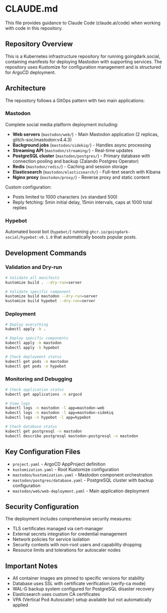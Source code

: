 # CLAUDE.md

This file provides guidance to Claude Code (claude.ai/code) when working with code in this repository.

## Repository Overview

This is a Kubernetes infrastructure repository for running goingdark.social, containing manifests for deploying Mastodon with supporting services. The repository uses Kustomize for configuration management and is structured for ArgoCD deployment.

## Architecture

The repository follows a GitOps pattern with two main applications:

### Mastodon
Complete social media platform deployment including:
- **Web servers** (`mastodon/web/`) - Main Mastodon application (2 replicas, glitch-soc/mastodon:v4.4.3)
- **Background jobs** (`mastodon/sidekiq/`) - Handles async processing
- **Streaming API** (`mastodon/streaming/`) - Real-time updates
- **PostgreSQL cluster** (`mastodon/postgres/`) - Primary database with connection pooling and backup (Zalando Postgres Operator)
- **Redis** (`mastodon/redis/`) - Caching and session storage
- **Elasticsearch** (`mastodon/elasticsearch/`) - Full-text search with Kibana
- **Nginx proxy** (`mastodon/proxy/`) - Reverse proxy and static content

Custom configuration:
- Posts limited to 1000 characters (vs standard 500)
- Reply fetching: 5min initial delay, 15min intervals, caps at 1000 total replies

### Hypebot
Automated boost bot (`hypebot/`) running `ghcr.io/goingdark-social/hypebot:v0.1.0` that automatically boosts popular posts.

## Development Commands

### Validation and Dry-run
```bash
# Validate all manifests
kustomize build . --dry-run=server

# Validate specific component
kustomize build mastodon --dry-run=server
kustomize build hypebot --dry-run=server
```

### Deployment
```bash
# Deploy everything
kubectl apply -k .

# Deploy specific components
kubectl apply -k mastodon
kubectl apply -k hypebot

# Check deployment status
kubectl get pods -n mastodon
kubectl get pods -n hypebot
```

### Monitoring and Debugging
```bash
# Check application status
kubectl get applications -n argocd

# View logs
kubectl logs -n mastodon -l app=mastodon-web
kubectl logs -n mastodon -l app=mastodon-sidekiq
kubectl logs -n hypebot -l app=hypebot

# Check database status
kubectl get postgresql -n mastodon
kubectl describe postgresql mastodon-postgresql -n mastodon
```

## Key Configuration Files

- `project.yaml` - ArgoCD AppProject definition
- `kustomization.yaml` - Root Kustomize configuration
- `mastodon/kustomization.yaml` - Mastodon component orchestration
- `mastodon/postgres/database.yaml` - PostgreSQL cluster with backup configuration
- `mastodon/web/web-deployment.yaml` - Main application deployment

## Security Configuration

The deployment includes comprehensive security measures:
- TLS certificates managed via cert-manager
- External secrets integration for credential management
- Network policies for service isolation
- Security contexts with non-root users and capability dropping
- Resource limits and tolerations for autoscaler nodes

## Important Notes

- All container images are pinned to specific versions for stability
- Database uses SSL with certificate verification (verify-ca mode)
- WAL-G backup system configured for PostgreSQL disaster recovery
- Elasticsearch uses custom CA certificates
- VPA (Vertical Pod Autoscaler) setup available but not automatically applied